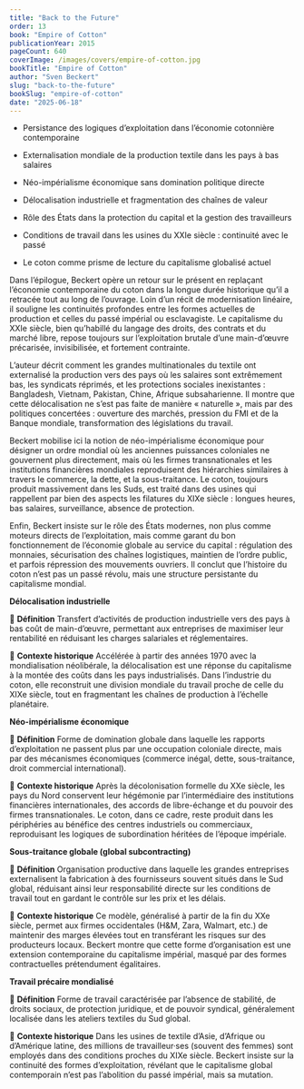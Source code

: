 ```yaml
---
title: "Back to the Future"
order: 13
book: "Empire of Cotton"
publicationYear: 2015
pageCount: 640
coverImage: /images/covers/empire-of-cotton.jpg
bookTitle: "Empire of Cotton"
author: "Sven Beckert"
slug: "back-to-the-future"
bookSlug: "empire-of-cotton"
date: "2025-06-18"
---
```


<!--themes:start-->
- Persistance des logiques d’exploitation dans l’économie cotonnière contemporaine

- Externalisation mondiale de la production textile dans les pays à bas salaires

- Néo-impérialisme économique sans domination politique directe

- Délocalisation industrielle et fragmentation des chaînes de valeur

- Rôle des États dans la protection du capital et la gestion des travailleurs

- Conditions de travail dans les usines du XXIe siècle : continuité avec le passé

- Le coton comme prisme de lecture du capitalisme globalisé actuel
<!--themes:end-->

<!--summary:start-->
Dans l’épilogue, Beckert opère un retour sur le présent en replaçant l’économie contemporaine du coton dans la longue durée historique qu’il a retracée tout au long de l’ouvrage. Loin d’un récit de modernisation linéaire, il souligne les continuités profondes entre les formes actuelles de production et celles du passé impérial ou esclavagiste. Le capitalisme du XXIe siècle, bien qu’habillé du langage des droits, des contrats et du marché libre, repose toujours sur l’exploitation brutale d’une main-d’œuvre précarisée, invisibilisée, et fortement contrainte.

L’auteur décrit comment les grandes multinationales du textile ont externalisé la production vers des pays où les salaires sont extrêmement bas, les syndicats réprimés, et les protections sociales inexistantes : Bangladesh, Vietnam, Pakistan, Chine, Afrique subsaharienne. Il montre que cette délocalisation ne s’est pas faite de manière « naturelle », mais par des politiques concertées : ouverture des marchés, pression du FMI et de la Banque mondiale, transformation des législations du travail.

Beckert mobilise ici la notion de néo-impérialisme économique pour désigner un ordre mondial où les anciennes puissances coloniales ne gouvernent plus directement, mais où les firmes transnationales et les institutions financières mondiales reproduisent des hiérarchies similaires à travers le commerce, la dette, et la sous-traitance. Le coton, toujours produit massivement dans les Suds, est traité dans des usines qui rappellent par bien des aspects les filatures du XIXe siècle : longues heures, bas salaires, surveillance, absence de protection.

Enfin, Beckert insiste sur le rôle des États modernes, non plus comme moteurs directs de l’exploitation, mais comme garant du bon fonctionnement de l’économie globale au service du capital : régulation des monnaies, sécurisation des chaînes logistiques, maintien de l’ordre public, et parfois répression des mouvements ouvriers. Il conclut que l’histoire du coton n’est pas un passé révolu, mais une structure persistante du capitalisme mondial.
<!--summary:end-->

<!--concepts:start-->
**Délocalisation industrielle**

🔹 **Définition**
Transfert d’activités de production industrielle vers des pays à bas coût de main-d’œuvre, permettant aux entreprises de maximiser leur rentabilité en réduisant les charges salariales et réglementaires.

🔹 **Contexte historique**
Accélérée à partir des années 1970 avec la mondialisation néolibérale, la délocalisation est une réponse du capitalisme à la montée des coûts dans les pays industrialisés. Dans l’industrie du coton, elle reconstruit une division mondiale du travail proche de celle du XIXe siècle, tout en fragmentant les chaînes de production à l’échelle planétaire.

**Néo-impérialisme économique**

🔹 **Définition**
Forme de domination globale dans laquelle les rapports d’exploitation ne passent plus par une occupation coloniale directe, mais par des mécanismes économiques (commerce inégal, dette, sous-traitance, droit commercial international).

🔹 **Contexte historique**
Après la décolonisation formelle du XXe siècle, les pays du Nord conservent leur hégémonie par l’intermédiaire des institutions financières internationales, des accords de libre-échange et du pouvoir des firmes transnationales. Le coton, dans ce cadre, reste produit dans les périphéries au bénéfice des centres industriels ou commerciaux, reproduisant les logiques de subordination héritées de l’époque impériale.

**Sous-traitance globale (global subcontracting)**

🔹 **Définition**
Organisation productive dans laquelle les grandes entreprises externalisent la fabrication à des fournisseurs souvent situés dans le Sud global, réduisant ainsi leur responsabilité directe sur les conditions de travail tout en gardant le contrôle sur les prix et les délais.

🔹 **Contexte historique**
Ce modèle, généralisé à partir de la fin du XXe siècle, permet aux firmes occidentales (H&M, Zara, Walmart, etc.) de maintenir des marges élevées tout en transférant les risques sur des producteurs locaux. Beckert montre que cette forme d’organisation est une extension contemporaine du capitalisme impérial, masqué par des formes contractuelles prétendument égalitaires.

**Travail précaire mondialisé**

🔹 **Définition**
Forme de travail caractérisée par l’absence de stabilité, de droits sociaux, de protection juridique, et de pouvoir syndical, généralement localisée dans les ateliers textiles du Sud global.

🔹 **Contexte historique**
Dans les usines de textile d’Asie, d’Afrique ou d’Amérique latine, des millions de travailleur·ses (souvent des femmes) sont employés dans des conditions proches du XIXe siècle. Beckert insiste sur la continuité des formes d’exploitation, révélant que le capitalisme global contemporain n’est pas l’abolition du passé impérial, mais sa mutation.
<!--concepts:end-->